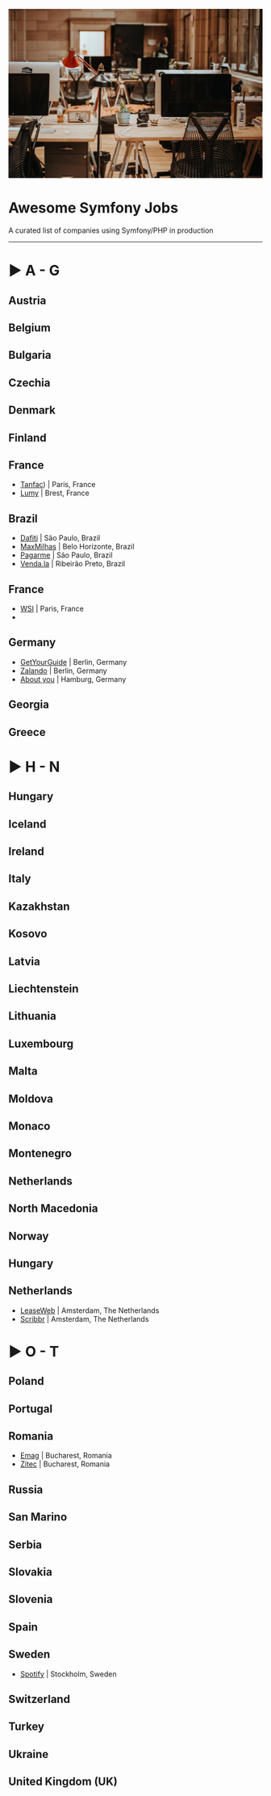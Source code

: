 ![](./office.jpg)

# Awesome Symfony Jobs
A curated list of companies using Symfony/PHP in production

---

# ▶︎ A - G

## Austria
## Belgium
## Bulgaria
## Czechia
## Denmark
## Finland
## France
* [Tanfac](http://www.tanfac.com/)) | Paris, France
* [Lumy](https://www.Lumy.bzh) | Brest, France


## Brazil
* [Dafiti](https://www.dafiti.com.br) | São Paulo, Brazil
* [MaxMilhas](http://www.maxmilhas.com.br) | Belo Horizonte, Brazil
* [Pagarme](http://pagar.me) | São Paulo, Brazil
* [Venda.la](https://vendala.com.br/) | Ribeirão Preto, Brazil

## France
* [WSI](https://www.wsiworld.com/) | Paris, France
* 
## Germany
* [GetYourGuide](https://careers.getyourguide.com/) | Berlin, Germany
* [Zalando](https://jobs.zalando.com) | Berlin, Germany
* [About you](https://corporate.aboutyou.de/de/jobs) | Hamburg, Germany

##  Georgia
##  Greece

# ▶︎ H - N

## Hungary
## Iceland
## Ireland
## Italy
## Kazakhstan
## Kosovo
## Latvia
## Liechtenstein
## Lithuania
## Luxembourg
## Malta
## Moldova
## Monaco
## Montenegro
## Netherlands
## North Macedonia
## Norway
## Hungary

## Netherlands
* [LeaseWeb](https://www.leaseweb.com/career) | Amsterdam, The Netherlands 
* [Scribbr](https://scribbr.homerun.co/) | Amsterdam, The Netherlands

# ▶︎ O - T

## Poland
## Portugal
## Romania
* [Emag](https://emag.ro) | Bucharest, Romania
* [Zitec](https://careers.makeit.software/jobs) | Bucharest, Romania

## Russia
## San Marino
## Serbia
## Slovakia
## Slovenia
## Spain

## Sweden
* [Spotify](https://www.lifeatspotify.com/jobs) | Stockholm, Sweden

## Switzerland
## Turkey
## Ukraine
## United Kingdom (UK)
